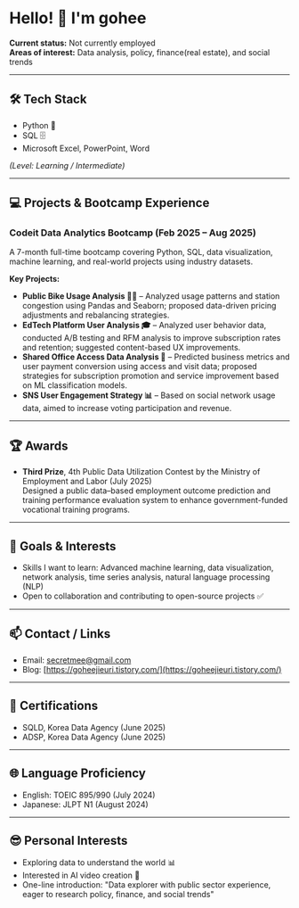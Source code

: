# Hello! 👋 I'm gohee

**Current status:** Not currently employed  
**Areas of interest:** Data analysis, policy, finance(real estate), and social trends  

---

## 🛠 Tech Stack
- Python 🐍
- SQL 🗄️
- Microsoft Excel, PowerPoint, Word
  
*(Level: Learning / Intermediate)*

---

## 💻 Projects & Bootcamp Experience
### Codeit Data Analytics Bootcamp (Feb 2025 – Aug 2025)
A 7-month full-time bootcamp covering Python, SQL, data visualization, machine learning, and real-world projects using industry datasets.  

**Key Projects:**  
- **Public Bike Usage Analysis 🚴‍♂️** – Analyzed usage patterns and station congestion using Pandas and Seaborn; proposed data-driven pricing adjustments and rebalancing strategies.  
- **EdTech Platform User Analysis 🎓** – Analyzed user behavior data, conducted A/B testing and RFM analysis to improve subscription rates and retention; suggested content-based UX improvements.  
- **Shared Office Access Data Analysis 🏢** – Predicted business metrics and user payment conversion using access and visit data; proposed strategies for subscription promotion and service improvement based on ML classification models.  
- **SNS User Engagement Strategy 📊** – Based on social network usage data, aimed to increase voting participation and revenue.  

---

## 🏆 Awards
- **Third Prize**, 4th Public Data Utilization Contest by the Ministry of Employment and Labor (July 2025)  
  Designed a public data–based employment outcome prediction and training performance evaluation system to enhance government-funded vocational training programs.

---

## 🎯 Goals & Interests
- Skills I want to learn: Advanced machine learning, data visualization, network analysis, time series analysis, natural language processing (NLP)  
- Open to collaboration and contributing to open-source projects ✅

---

## 📫 Contact / Links
- Email: [secretmee@gmail.com](mailto:secretmee@gmail.com)  
- Blog: [https://goheejieuri.tistory.com/](https://goheejieuri.tistory.com/)  

---

## 🏅 Certifications
- SQLD, Korea Data Agency (June 2025)  
- ADSP, Korea Data Agency (June 2025)  

---

## 🌐 Language Proficiency
- English: TOEIC 895/990 (July 2024)  
- Japanese: JLPT N1 (August 2024)  

---

## 😎 Personal Interests
- Exploring data to understand the world 📊  
- Interested in AI video creation 🎥  
- One-line introduction: "Data explorer with public sector experience, eager to research policy, finance, and social trends"

